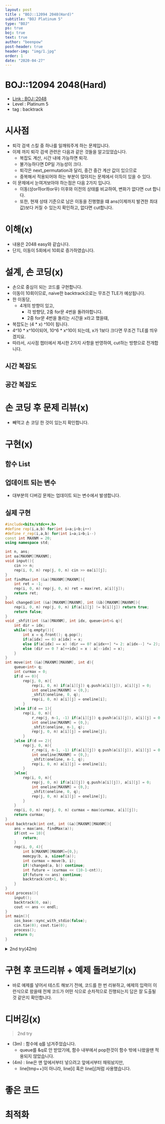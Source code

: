 ```yaml
---
layout: post
title : "BOJ::12094 2048(Hard)"
subtitle: "BOJ Platinum 5"
type: "BOJ"
ps: true
boj: true
text: true
author: "beenpow"
post-header: true
header-img: "img/1.jpg"
order: 1
date: "2020-04-27"
---
```

# BOJ::12094 2048(Hard)
- [Link : BOJ::2048](https://www.acmicpc.net/problem/12094)
- Level : Platinum 5
- tag : backtrack

# 시사점
- 퇴각 검색 스킬 중 하나를 일깨워주게 하는 문제입니다.
- 이제 까지 퇴각 검색 관련은 다음과 같은 것들을 알고있었습니다.
  - 복잡도 계산, 시간 내에 가능하면 퇴각.
  - 불가능하다면 DP일 가능성이 크다.
  - 퇴각은 next_permutation과 달리, 중간 중간 계산 값이 있으므로 
  - 중복해서 적용되어야 하는 부분이 많아지는 문제에서 이득이 있을 수 있다.
- 이 문제에서 눈여겨보아야 하는점은 다음 2가지 입니다.
  - 이동(상or하or좌or우) 이후와 이전의 상태를 비교하여, 변화가 없다면 cut 합니다.
  - 또한, 현재 상태 기준으로 남은 이동을 진행했을 떄 ans(이제까지 발견한 최대값)보다 커질 수 있는지 확인하고, 없다면 cut합니다.


# 이해(x)
- 내용은 2048 easy와 같습니다.
- 단지, 이동이 5회에서 10회로 증가하였습니다.

# 설계, 손 코딩(x)
- 손으로 중심이 되는 코드를 구현합니다.
- 이동이 10회이므로, naive한 backtrack으로는 무조건 TLE가 예상됩니다.
- 한 이동당,
  - 4개의 방향이 있고,
    - 각 방향당, 2중 for문 4번을 돌려야합니다.
    - 2중 for문 4번을 돌리는 시간을 x라고 했을떄,
- 복잡도는 (4 * x) ^10이 됩니다.
- 4^10 * x^10이되어, 10^6 * x^10이 되는데, x가 1보다 크다면 무조건 TLE를 띄우겠지요.
- 따라서, 시사점 챕터에서 제시한 2가지 사항을 반영하여, cut하는 방향으로 전개합니다.

## 시간 복잡도

## 공간 복잡도

# 손 코딩 후 문제 리뷰(x)
- 빼먹고 손 코딩 한 것이 있는지 확인합니다.

# 구현(x)

## 함수 List 

## 업데이트 되는 변수
- 대부분의 디버깅 문제는 업데이트 되는 변수에서 발생합니다.

## 실제 구현 

```cpp
#include<bits/stdc++.h>
#define rep(i,a,b) for(int i=a;i<b;i++)
#define r_rep(i,a,b) for(int i=a;i>b;i--)
const int MAXNM = 20;
using namespace std;

int n, ans;
int oa[MAXNM][MAXNM];
void input(){
    cin >> n;
    rep(i, 0, n) rep(j, 0, n) cin >> oa[i][j];
}
int findMax(int (&a)[MAXNM][MAXNM]){
    int ret = -1;
    rep(i, 0, n) rep(j, 0, n) ret = max(ret, a[i][j]);
    return ret;
}
bool changed(int (&a)[MAXNM][MAXNM], int (&b)[MAXNM][MAXNM]){
    rep(i, 0, n) rep(j, 0, n) if(a[i][j] != b[i][j]) return true;
    return false;
}
void _shfit(int (&a)[MAXNM], int idx, queue<int>& q){
    int dir = idx;
    while(!q.empty()){
        int x = q.front(); q.pop();
        if(a[idx] == 0) a[idx] = x;
        else if(a[idx] == x) (dir == 0? a[idx++] *= 2: a[idx--] *= 2);
        else (dir == 0 ? a[++idx] = x : a[--idx] = x);
    }
}
int move(int (&a)[MAXNM][MAXNM], int d){
    queue<int> q;
    int curmax = 0;
    if(d == 0){
        rep(j, 0, n){
            rep(i, 0, n) if(a[i][j]) q.push(a[i][j]), a[i][j] = 0;
            int oneline[MAXNM] = {0,};
            _shfit(oneline, 0, q);
            rep(i, 0, n) a[i][j] = oneline[i];
        }
    }else if(d == 1){
        rep(i, 0, n){
            r_rep(j, n-1, -1) if(a[i][j]) q.push(a[i][j]), a[i][j] = 0;
            int oneline[MAXNM] = {0,};
            _shfit(oneline, n-1, q);
            rep(j, 0, n) a[i][j] = oneline[j];
        }
    }else if(d == 2){
        rep(j, 0, n){
            r_rep(i, n-1, -1) if(a[i][j]) q.push(a[i][j]), a[i][j] = 0;
            int oneline[MAXNM] = {0,};
            _shfit(oneline, n-1, q);
            rep(i, 0, n) a[i][j] = oneline[i];
        }
    }else{
        rep(i, 0, n){
            rep(j, 0, n) if(a[i][j]) q.push(a[i][j]), a[i][j] = 0;
            int oneline[MAXNM] = {0,};
            _shfit(oneline, 0, q);
            rep(j, 0, n) a[i][j] = oneline[j];
        }
    }
    rep(i, 0, n) rep(j, 0, n) curmax = max(curmax, a[i][j]);
    return curmax;
}
void backtrack(int cnt, int (&a)[MAXNM][MAXNM]){
    ans = max(ans, findMax(a));
    if(cnt == 10){
        return;
    }
    rep(i, 0, 4){
        int b[MAXNM][MAXNM]={0,};
        memcpy(b, a, sizeof(a));
        int curmax = move(b, i);
        if(!changed(a, b)) continue;
        int future = (curmax << (10-1-cnt));
        if(future <= ans) continue;
        backtrack(cnt+1, b);
    }
}
void process(){
    input();
    backtrack(0, oa);
    cout << ans << endl;
}
int main(){
    ios_base::sync_with_stdio(false);
    cin.tie(0); cout.tie(0);
    process();
    return 0;
}
```

<details markdown="1">
<summary> 2nd try(42m) </summary>
- 이해(10), 설계(4), 구현(21), 디버깅(7)

```cpp
#include<bits/stdc++.h>
#define endl '\n'
#define pb push_back
#define all(v) (v).begin(), (v).end()
#define rep(i,a,b) for(int i=a;i<b;i++)
#define r_rep(i,a,b) for(int i=a;i>b;i--)
const int MAXN = 20;
using namespace std;

int n, ans;
int oa[MAXN][MAXN];
// 실수(3m) : queue를 &q로 받았어야 함. 그래야 pop이 먹힘
void game(queue<int>& q, int (&line)[MAXN]){
    int idx = 0;
    while(!q.empty()){
        int x = q.front(); q.pop();
        if(line[idx] == 0) line[idx] = x;
        else if(line[idx] == x) line[idx++] *= 2;
        else if(line[idx] != x) line[++idx] = x;
        else { /* Do nothing */ }
    }
}
// 실수(4m) : line[tmp++]이 아니라, line[i] 혹은 line[j]처럼 사용함
// 맨 앞에서부터 넣으려고 앞에서부터 채워놨는데
void move(int d, int (&a)[MAXN][MAXN]){
    int line[MAXN], tmp = 0;
    queue<int> q;
    if(d == 0){
        rep(j, 0, n){
            rep(i, 0, n){ if(a[i][j])q.push(a[i][j]); line[i] = 0; }
            game(q, line);
            rep(i, 0, n) a[i][j] = line[tmp++];
            tmp = 0;
        }
    }else if(d == 1){
        rep(i, 0, n){
            r_rep(j, n-1, -1){ if(a[i][j])q.push(a[i][j]); line[j] = 0; }
            game(q, line);
            r_rep(j, n-1, -1) a[i][j] = line[tmp++];
            tmp = 0;
        }
    }else if(d == 2){
        rep(j, 0, n){
            r_rep(i, n-1, -1){ if(a[i][j])q.push(a[i][j]); line[i] = 0; }
            game(q, line);
            r_rep(i, n-1, -1) a[i][j] = line[tmp++];
            tmp = 0;
        }
    }else{
        rep(i, 0, n){
            rep(j, 0, n){ if(a[i][j])q.push(a[i][j]); line[j] = 0;}
            game(q, line);
            rep(j, 0, n) a[i][j] = line[tmp++];
            tmp = 0;
        }
    }
}
int findmax(const int (&a)[MAXN][MAXN])
{int ret = 0; rep(i, 0, n)rep(j, 0, n) ret = max(ret, a[i][j]); return ret;}
void backtrack(int idx, int (&b)[MAXN][MAXN]){
    ans = max(ans, findmax(b));
    if(idx == 10) return;
    int a[MAXN][MAXN];
    rep(d, 0, 4){
        // init
        rep(i, 0, n) rep(j, 0, n) a[i][j] = b[i][j];
        move(d, a);
        int mx = -1; bool f = true;
        rep(i, 0, n) rep(j, 0, n){
            mx = max(mx, a[i][j]);
            if(a[i][j] != b[i][j]) f = false;
        }
        if(f) continue;
        if(mx * (1 << (10 - idx-1)) <= ans) continue;
        backtrack(idx+1, a);
    }
}
void process(){
    cin >> n;
    int a[MAXN][MAXN];
    rep(i, 0, n) rep(j, 0, n){cin >> oa[i][j]; a[i][j] = oa[i][j];}

    backtrack(0, a);
    cout << ans << endl;
}
int main(){
    ios_base::sync_with_stdio(false);
    cin.tie(0); cout.tie(0);
    process();
    return 0;
}
```

</details>

# 구현 후 코드리뷰 + 예제 돌려보기(x)
- 바로 예제를 넣어서 테스트 해보기 전에, 코드를 한 번 리뷰하고, 예제의 입력이 이런식으로 왔을때
  전체 코드가 어떤 식으로 순차적으로 진행되는지 답은 잘 도출될 것 같은지 확인합니다.

# 디버깅(x)

> 2nd try
  - (3m) : 함수에 q를 넘겨주었습니다.
    - queue를 &q로 안 받았기에, 함수 내부에서 pop한것이 함수 밖에 나왔을땐 적용되지 않았습니다.
  - (4m) : line은 맨 앞에서부터 넣으려고 앞에서부터 채워놨지만,
    - line[tmp++]이 아니라, line[i] 혹은 line[j]처럼 사용했습니다.

# 좋은 코드

# 최적화
